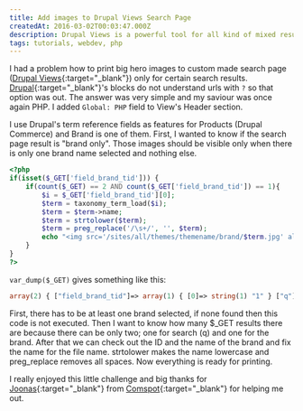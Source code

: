 ```yaml
---
title: Add images to Drupal Views Search Page
createdAt: 2016-03-02T00:03:47.000Z
description: Drupal Views is a powerful tool for all kind of mixed results but how to add images to Views' Page when url have '?'. Blocks can't help you, but PHP can.
tags: tutorials, webdev, php
---
```


I had a problem how to print big hero images to custom made search page ([Drupal Views](https://www.drupal.org/project/views){:target="_blank"}) only for certain search results. [Drupal](https://www.drupal.org/){:target="_blank"}'s blocks do not understand urls with `?` so that option was out. The answer was very simple and my saviour was once again PHP. I added `Global: PHP` field to View's Header section.

I use Drupal's term reference fields as features for Products (Drupal Commerce) and Brand is one of them. First, I wanted to know if the search page result is "brand only". Those images should be visible only when there is only one brand name selected and nothing else.

```PHP
<?php
if(isset($_GET['field_brand_tid'])) {
    if(count($_GET) == 2 AND count($_GET['field_brand_tid']) == 1){
        $i = $_GET['field_brand_tid'][0];
        $term = taxonomy_term_load($i);
        $term = $term->name;
        $term = strtolower($term);
        $term = preg_replace('/\s+/', '', $term);
        echo "<img src='/sites/all/themes/themename/brand/$term.jpg' alt=''/>";
    }
}
?>
```

`var_dump($_GET)` gives something like this:

```PHP
array(2) { ["field_brand_tid"]=> array(1) { [0]=> string(1) "1" } ["q"]=> string(4) "search" }
```

First, there has to be at least one brand selected, if none found then this code is not executed. Then I want to know how many $_GET results there are because there can be only two; one for search (q) and one for the brand. After that we can check out the ID and the name of the brand and fix the name for the file name. strtolower makes the name lowercase and preg_replace removes all spaces. Now everything is ready for printing.

I really enjoyed this little challenge and big thanks for [Joonas](https://www.linkedin.com/in/joonaskolkka/){:target="_blank"} from [Comspot](https://www.comspot.fi/){:target="_blank"} for helping me out.